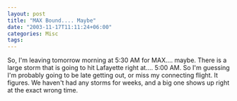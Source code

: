```yaml
---
layout: post
title: "MAX Bound.... Maybe"
date: "2003-11-17T11:11:24+06:00"
categories: Misc 
tags: 
---
```


So, I'm leaving tomorrow morning at 5:30 AM for MAX.... maybe. There is a large storm that is going to hit Lafayette right at.... 5:00 AM. So I'm guessing I'm probably going to be late getting out, or miss my connecting flight. It figures. We haven't had any storms for weeks, and a big one shows up right at the exact wrong time.